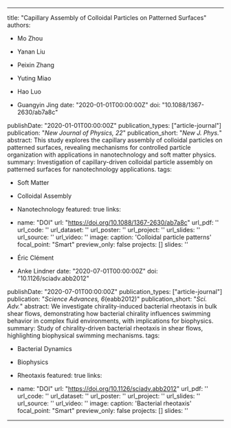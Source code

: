 ---

title: "Capillary Assembly of Colloidal Particles on Patterned Surfaces" authors:

- Mo Zhou
    
- Yanan Liu
    
- Peixin Zhang
    
- Yuting Miao
    
- Hao Luo
    
- Guangyin Jing date: "2020-01-01T00:00:00Z" doi: "10.1088/1367-2630/ab7a8c"
    

publishDate: "2020-01-01T00:00:00Z" publication_types: ["article-journal"] publication: "_New Journal of Physics, 22_" publication_short: "_New J. Phys._" abstract: This study explores the capillary assembly of colloidal particles on patterned surfaces, revealing mechanisms for controlled particle organization with applications in nanotechnology and soft matter physics. summary: Investigation of capillary-driven colloidal particle assembly on patterned surfaces for nanotechnology applications. tags:

- Soft Matter
    
- Colloidal Assembly
    
- Nanotechnology featured: true links:
    
- name: "DOI" url: "https://doi.org/10.1088/1367-2630/ab7a8c" url_pdf: '' url_code: '' url_dataset: '' url_poster: '' url_project: '' url_slides: '' url_source: '' url_video: '' image: caption: 'Colloidal particle patterns' focal_point: "Smart" preview_only: false projects: [] slides: ''
    

- Éric Clément
    
- Anke Lindner date: "2020-07-01T00:00:00Z" doi: "10.1126/sciadv.abb2012"
    

publishDate: "2020-07-01T00:00:00Z" publication_types: ["article-journal"] publication: "_Science Advances, 6_(eabb2012)" publication_short: "_Sci. Adv._" abstract: We investigate chirality-induced bacterial rheotaxis in bulk shear flows, demonstrating how bacterial chirality influences swimming behavior in complex fluid environments, with implications for biophysics. summary: Study of chirality-driven bacterial rheotaxis in shear flows, highlighting biophysical swimming mechanisms. tags:

- Bacterial Dynamics
    
- Biophysics
    
- Rheotaxis featured: true links:
    
- name: "DOI" url: "https://doi.org/10.1126/sciadv.abb2012" url_pdf: '' url_code: '' url_dataset: '' url_poster: '' url_project: '' url_slides: '' url_source: '' url_video: '' image: caption: 'Bacterial rheotaxis' focal_point: "Smart" preview_only: false projects: [] slides: ''
---